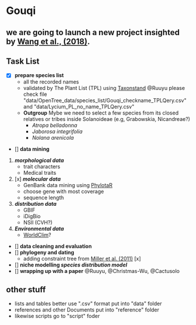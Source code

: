 # Gouqi

## we are going to launch a new project insighted by [Wang et al., (2018)](http://rspb.royalsocietypublishing.org/content/285/1890/20181742?from=groupmessage).

## Task List
- [x] **prepare species list**
	* all the recorded names
	* validated by The Plant List (TPL) using [Taxonstand](https://cran.r-project.org/package=Taxonstand)
	@Ruuyu please check file "data/OpenTree_data/species_list/Gouqi_checkname_TPLQery.csv" and "data/Lycium_PL_no_name_TPLQery.csv"
	* **Outgroup**
		Mybe we need to select a few species from its closed relatives or tribes inside Solanoideae (e.g, Grabowskia, Nicandreae?)
		+ _Atropa belladonna_
		+ _Jaborosa integrifolia_
		+ _Nolana arenicola_
	
- [] **data mining**
1. **_morphological data_**
	* trait characters
	* Medical traits
2. [x] **_molecular data_**
	* GenBank data mining using [PhylotaR](https://github.com/ropensci/phylotaR)
	* choose gene with most coverage
	* sequence length
3. **_distribution data_**
	* GBIF
	* iDigBio
	* NSII (CVH?)
4. **_Environmental data_**
	* [WorldClim](http://www.worldclim.org/)?

- [] **data cleaning and evaluation**
- [] **phylogeny and dating**
	 * adding constraint tree from [Miller et al. (2011)](https://academic.oup.com/mbe/article/28/1/793/986705) [x]
- [] **niche modelling _species distribution model_**
- [] **wrapping up with a paper**
		@Ruuyu, @Christmas-Wu, @Cactusolo

## other stuff
* lists and tables better use ".csv" format put into "data" folder
* references and other Documents put into "reference" folder
* likewise scripts go to "script" foder

